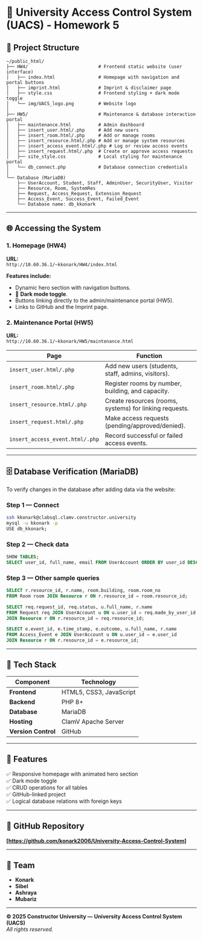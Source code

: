 # 🏫 University Access Control System (UACS) - Homework 5

## 📁 Project Structure

```
~/public_html/
├── HW4/                          # Frontend static website (user interface)
│   ├── index.html                # Homepage with navigation and portal buttons
│   ├── imprint.html              # Imprint & disclaimer page
│   ├── style.css                 # Frontend styling + dark mode toggle
│   └── img/UACS_logo.png         # Website logo
│
├── HW5/                          # Maintenance & database interaction portal
│   ├── maintenance.html          # Admin dashboard
│   ├── insert_user.html/.php     # Add new users
│   ├── insert_room.html/.php     # Add or manage rooms
│   ├── insert_resource.html/.php # Add or manage system resources
│   ├── insert_access_event.html/.php # Log or review access events
│   ├── insert_request.html/.php  # Create or approve access requests
│   ├── site_style.css            # Local styling for maintenance portal
│   └── db_connect.php            # Database connection credentials
│
└── Database (MariaDB)
    ├── UserAccount, Student, Staff, AdminUser, SecurityUser, Visitor
    ├── Resource, Room, SystemRes
    ├── Request, Access_Request, Extension_Request
    ├── Access_Event, Success_Event, Failed_Event
    └── Database name: db_kkonark
```

---

## 🌐 Accessing the System

### 1. Homepage (HW4)
**URL:**  
`http://10.60.36.1/~kkonark/HW4/index.html`

**Features include:**
- Dynamic hero section with navigation buttons.  
- 🌙 **Dark mode toggle**.  
- Buttons linking directly to the admin/maintenance portal (HW5).  
- Links to GitHub and the Imprint page.

### 2. Maintenance Portal (HW5)
**URL:**  
`http://10.60.36.1/~kkonark/HW5/maintenance.html`

| Page | Function |
|------|-----------|
| `insert_user.html/.php` | Add new users (students, staff, admins, visitors). |
| `insert_room.html/.php` | Register rooms by number, building, and capacity. |
| `insert_resource.html/.php` | Create resources (rooms, systems) for linking requests. |
| `insert_request.html/.php` | Make access requests (pending/approved/denied). |
| `insert_access_event.html/.php` | Record successful or failed access events. |

---

## 🗄️ Database Verification (MariaDB)

To verify changes in the database after adding data via the website:

### Step 1 — Connect
```bash
ssh kkonark@clabsql.clamv.constructor.university
mysql -u kkonark -p
USE db_kkonark;
```

### Step 2 — Check data
```sql
SHOW TABLES;
SELECT user_id, full_name, email FROM UserAccount ORDER BY user_id DESC LIMIT 10;
```

### Step 3 — Other sample queries
```sql
SELECT r.resource_id, r.name, room.building, room.room_no
FROM Room room JOIN Resource r ON r.resource_id = room.resource_id;

SELECT req.request_id, req.status, u.full_name, r.name
FROM Request req JOIN UserAccount u ON u.user_id = req.made_by_user_id
JOIN Resource r ON r.resource_id = req.resource_id;

SELECT e.event_id, e.time_stamp, e.outcome, u.full_name, r.name
FROM Access_Event e JOIN UserAccount u ON u.user_id = e.user_id
JOIN Resource r ON r.resource_id = e.resource_id;
```

---

## 🧠 Tech Stack

| Component | Technology |
|------------|-------------|
| **Frontend** | HTML5, CSS3, JavaScript |
| **Backend** | PHP 8+ |
| **Database** | MariaDB |
| **Hosting** | ClamV Apache Server |
| **Version Control** | GitHub |

---

## 🚀 Features

✅ Responsive homepage with animated hero section  
✅ Dark mode toggle  
✅ CRUD operations for all tables  
✅ GitHub-linked project  
✅ Logical database relations with foreign keys  

---

## 🔗 GitHub Repository
**[https://github.com/konark2006/University-Access-Control-System]**

---

## 👥 Team

- **Konark**
- **Sibel**
- **Ashraya**
- **Mubariz**

---

**© 2025 Constructor University — University Access Control System (UACS)**  
_All rights reserved._
